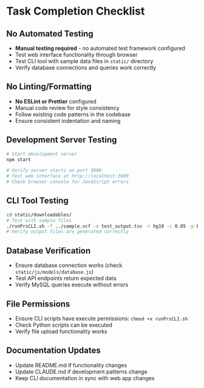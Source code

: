 # Task Completion Checklist

## No Automated Testing
- **Manual testing required** - no automated test framework configured
- Test web interface functionality through browser
- Test CLI tool with sample data files in `static/` directory
- Verify database connections and queries work correctly

## No Linting/Formatting
- **No ESLint or Prettier** configured
- Manual code review for style consistency
- Follow existing code patterns in the codebase
- Ensure consistent indentation and naming

## Development Server Testing
```bash
# Start development server
npm start

# Verify server starts on port 3000
# Test web interface at http://localhost:3000
# Check browser console for JavaScript errors
```

## CLI Tool Testing
```bash
cd static/downloadables/
# Test with sample files
./runPrsCLI.sh -f ../sample.vcf -o test_output.tsv -r hg19 -c 0.05 -p EUR
# Verify output files are generated correctly
```

## Database Verification
- Ensure database connection works (check `static/js/models/database.js`)
- Test API endpoints return expected data
- Verify MySQL queries execute without errors

## File Permissions
- Ensure CLI scripts have execute permissions: `chmod +x runPrsCLI.sh`
- Check Python scripts can be executed
- Verify file upload functionality works

## Documentation Updates
- Update README.md if functionality changes
- Update CLAUDE.md if development patterns change
- Keep CLI documentation in sync with web app changes